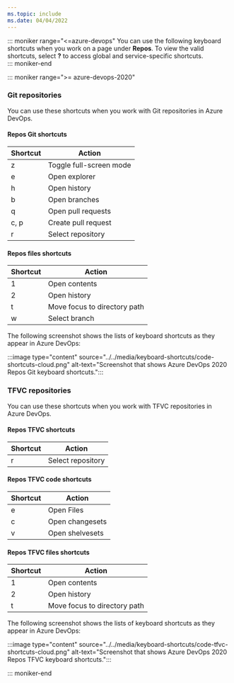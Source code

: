 ```yaml
---
ms.topic: include
ms.date: 04/04/2022
---
```


<a id="code-shortcuts"></a>

::: moniker range="<=azure-devops"
You can use the following keyboard shortcuts when you work on a page under **Repos**. To view the valid shortcuts, select **?** to access  global and service-specific shortcuts.  
::: moniker-end

::: moniker range=">= azure-devops-2020"

### Git repositories

You can use these shortcuts when you work with Git repositories in Azure DevOps.

#### Repos Git shortcuts

|Shortcut|Action|
|---|---|
|z|Toggle full-screen mode|
|e|Open explorer|
|h|Open history|
|b|Open branches|
|q|Open pull requests|
|c, p|Create pull request|
|r|Select repository|

#### Repos files shortcuts

|Shortcut|Action|
|---|---|
|1|Open contents|
|2|Open history|
|t|Move focus to directory path|
|w|Select branch|

The following screenshot shows the lists of keyboard shortcuts as they appear in Azure DevOps:

:::image type="content" source="../../media/keyboard-shortcuts/code-shortcuts-cloud.png" alt-text="Screenshot that shows Azure DevOps 2020 Repos Git keyboard shortcuts.":::

### TFVC repositories

You can use these shortcuts when you work with TFVC repositories in Azure DevOps.

#### Repos TFVC shortcuts

|Shortcut|Action|
|---|---|
|r|Select repository|

#### Repos TFVC code shortcuts

|Shortcut|Action|
|---|---|
|e|Open Files|
|c|Open changesets|
|v|Open shelvesets|

#### Repos TFVC files shortcuts

|Shortcut|Action|
|---|---|
|1|Open contents|
|2|Open history|
|t|Move focus to directory path|

The following screenshot shows the lists of keyboard shortcuts as they appear in Azure DevOps:

:::image type="content" source="../../media/keyboard-shortcuts/code-tfvc-shortcuts-cloud.png" alt-text="Screenshot that shows Azure DevOps 2020 Repos TFVC keyboard shortcuts.":::

::: moniker-end


